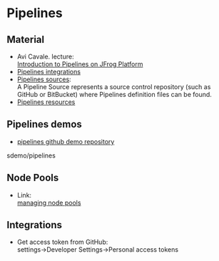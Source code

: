 # Pipelines


## Material

-  Avi Cavale. lecture:  
[Introduction to Pipelines on JFrog Platform](https://www.youtube.com/watch?v=3GvUKcpzmGA)
- [Pipelines integrations](https://www.jfrog.com/confluence/display/JFROG/Pipelines+Integrations)
- [Pipelines sources](https://www.jfrog.com/confluence/display/JFROG/Managing+Pipeline+Sources):  
A Pipeline Source represents a source control repository (such as GitHub or BitBucket) where Pipelines definition files can be found.
- [Pipelines resources](https://www.jfrog.com/confluence/display/JFROG/Pipelines+Resources)

## Pipelines demos

- [pipelines github demo repository](https://github.com/sdemo/pipelines)


 sdemo/pipelines

 ## Node Pools

 - Link:  
 [managing node pools](https://www.jfrog.com/confluence/display/JFROG/Managing+Pipelines+Node+Pools)


 ## Integrations

 - Get access token from GitHub:  
 settings->Developer Settings->Personal access tokens